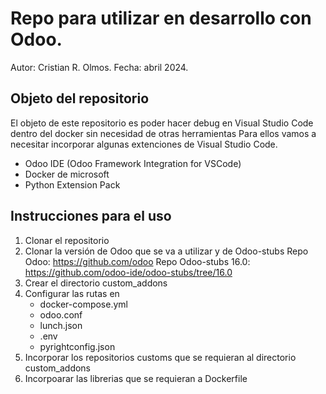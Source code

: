 # Repo para utilizar en desarrollo con Odoo.

Autor: Cristian R. Olmos.
Fecha: abril 2024.

## Objeto del repositorio
El objeto de este repositorio es poder hacer debug en Visual Studio Code dentro del docker sin necesidad de otras herramientas
Para ellos vamos a necesitar incorporar algunas extenciones de Visual Studio Code.

- Odoo IDE (Odoo Framework Integration for VSCode)
- Docker de microsoft 
- Python Extension Pack

## Instrucciones para el uso
1. Clonar el repositorio 
2. Clonar la versión de Odoo que se va a utilizar y de Odoo-stubs
Repo Odoo: https://github.com/odoo
Repo Odoo-stubs 16.0: https://github.com/odoo-ide/odoo-stubs/tree/16.0
3. Crear el directorio custom_addons
4. Configurar las rutas en 
	- docker-compose.yml
	- odoo.conf
	- lunch.json
	- .env
	- pyrightconfig.json
5. Incorporar los repositorios customs que se requieran al directorio custom_addons
6. Incorpoarar las librerias que se requieran a Dockerfile

